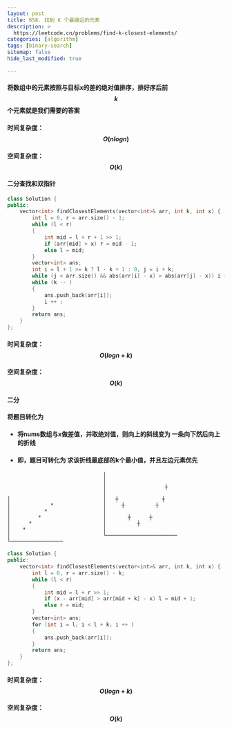 ```yaml
---
layout: post
title: 658. 找到 K 个最接近的元素
description: >
  https://leetcode.cn/problems/find-k-closest-elements/
categories: [algorithm]
tags: [binary-search]
sitemap: false
hide_last_modified: true

---
```


#### 将数组中的元素按照与目标x的差的绝对值排序，排好序后前$$ k $$个元素就是我们需要的答案

#### 时间复杂度：$$ O(nlogn) $$ 

#### 空间复杂度：$$ O(k) $$



#### 二分查找和双指针

```c++
class Solution {
public:
    vector<int> findClosestElements(vector<int>& arr, int k, int x) {
        int l = 0, r = arr.size() - 1;
        while (l < r)
        {
            int mid = l + r + 1 >> 1;
            if (arr[mid] > x) r = mid - 1;
            else l = mid;
        }
        vector<int> ans;
        int i = l + 1 >= k ? l - k + 1 : 0, j = i + k;
        while (j < arr.size() && abs(arr[i] - x) > abs(arr[j] - x)) i ++ , j ++ ;
        while (k -- )
        {
            ans.push_back(arr[i]);
            i ++ ;
        }
        return ans;
    }
};
```

#### 时间复杂度：$$ O(logn + k) $$ 

#### 空间复杂度：$$ O(k) $$



#### 二分

#### 将题目转化为

+ #### 将nums数组与x做差值，并取绝对值，则向上的斜线变为 一条向下然后向上的折线

+ #### 即，题目可转化为 求该折线最底部的k个最小值，并且左边元素优先

```
                               │
                               │
                               │                   ┼
                               │
│                              │   ┼              ┼
│             *                │     ┼          ┼
│           *                  │
│         *                    │       ┼      ┼
│      *                       │          ┼
│    *                         │
│                              └───────────────────────
└─────────────────
```

```c++
class Solution {
public:
    vector<int> findClosestElements(vector<int>& arr, int k, int x) {
        int l = 0, r = arr.size() - k;
        while (l < r)
        {
            int mid = l + r >> 1;
            if (x - arr[mid] > arr[mid + k] - x) l = mid + 1;
            else r = mid;
        }
        vector<int> ans;
        for (int i = l; i < l + k; i ++ )
        {
            ans.push_back(arr[i]);
        }
        return ans;
    }
};
```

#### 时间复杂度：$$ O(logn + k) $$ 

#### 空间复杂度：$$ O(k) $$